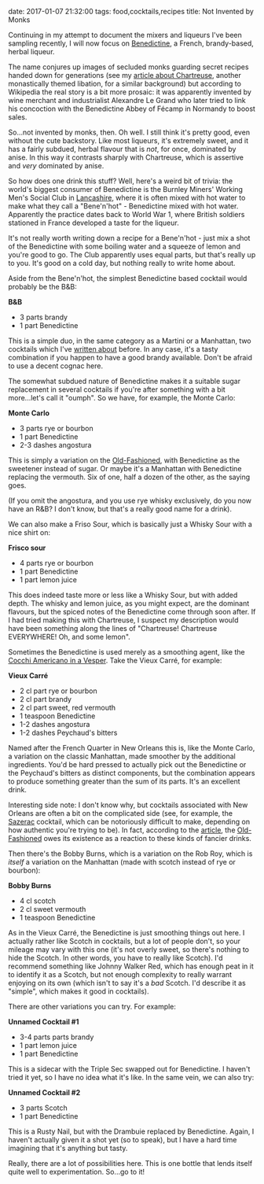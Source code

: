 date: 2017-01-07 21:32:00
tags: food,cocktails,recipes
title: Not Invented by Monks

Continuing in my attempt to document the mixers and liqueurs I've been
sampling recently, I will now focus on [Benedictine][1], a French,
brandy-based, herbal liqueur.

The name conjures up images of secluded monks guarding secret recipes handed
down for generations (see my [article about Chartreuse][2], another
monastically themed libation, for a similar background) but according to
Wikipedia the real story is a bit more prosaic: it was apparently invented
by wine merchant and industrialist Alexandre Le Grand who later tried to
link his concoction with the Benedictine Abbey of Fécamp in Normandy to
boost sales.

So...not invented by monks, then.  Oh well.  I still think it's pretty good,
even without the cute backstory.  Like most liqueurs, it's extremely sweet,
and it has a fairly subdued, herbal flavour that is *not*, for once,
dominated by anise.  In this way it contrasts sharply with Chartreuse, which
is assertive and *very* dominated by anise.

So how does one drink this stuff?  Well, here's a weird bit of trivia: the
world's biggest consumer of Benedictine is the Burnley Miners' Working Men's
Social Club in [Lancashire][7], where it is often mixed with hot water to
make what they call a "Bene'n'hot" - Benedictine mixed with hot water.
Apparently the practice dates back to World War 1, where British soldiers
stationed in France developed a taste for the liqueur.

It's not really worth writing down a recipe for a Bene'n'hot - just mix a
shot of the Benedictine with some boiling water and a squeeze of lemon and
you're good to go.  The Club apparently uses equal parts, but that's really
up to you.  It's good on a cold day, but nothing really to write home about.

Aside from the Bene'n'hot, the simplest Benedictine based cocktail would
probably be the B&B:

**B&B**

* 3 parts brandy
* 1 part Benedictine

This is a simple duo, in the same category as a Martini or a Manhattan, two
cocktails which I've [written about][3] before.  In any case, it's a tasty
combination if you happen to have a good brandy available.  Don't be afraid
to use a decent cognac here.

The somewhat subdued nature of Benedictine makes it a suitable sugar
replacement in several cocktails if you're after something with a bit
more...let's call it "oumph".  So we have, for example, the Monte Carlo:

**Monte Carlo**

* 3 parts rye or bourbon
* 1 part Benedictine
* 2-3 dashes angostura

This is simply a variation on the [Old-Fashioned][6], with Benedictine as
the sweetener instead of sugar.  Or maybe it's a Manhattan with Benedictine
replacing the vermouth.  Six of one, half a dozen of the other, as the
saying goes.

(If you omit the angostura, and you use rye whisky exclusively, do you now
have an R&B?  I don't know, but that's a really good name for a drink).

We can also make a Friso Sour, which is basically just a Whisky Sour with a
nice shirt on:

**Frisco sour**

* 4 parts rye or bourbon
* 1 part Benedictine
* 1 part lemon juice

This does indeed taste more or less like a Whisky Sour, but with added
depth.  The whisky and lemon juice, as you might expect, are the dominant
flavours, but the spiced notes of the Benedictine come through soon after.
If I had tried making this with Chartreuse, I suspect my description would
have been something along the lines of "Chartreuse!  Chartreuse EVERYWHERE!
Oh, and some lemon".

Sometimes the Benedictine is used merely as a smoothing agent, like the
[Cocchi Americano in a Vesper][5].  Take the Vieux Carré, for example:

**Vieux Carré**

* 2 cl part rye or bourbon
* 2 cl part brandy
* 2 cl part sweet, red vermouth
* 1 teaspoon Benedictine
* 1-2 dashes angostura
* 1-2 dashes Peychaud's bitters

Named after the French Quarter in New Orleans this is, like the Monte Carlo,
a variation on the classic Manhattan, made smoother by the additional
ingredients.  You'd be hard pressed to actually pick out the Benedictine or
the Peychaud's bitters as distinct components, but the combination appears
to produce something greater than the sum of its parts.  It's an excellent
drink.

Interesting side note: I don't know why, but cocktails associated with New
Orleans are often a bit on the complicated side (see, for example, the
[Sazerac][4] cocktail, which can be notoriously difficult to make, depending
on how authentic you're trying to be).  In fact, according to the
[article][4], the [Old-Fashioned][6] owes its existence as a reaction to
these kinds of fancier drinks.

Then there's the Bobby Burns, which is a variation on the Rob Roy, which is
*itself* a variation on the Manhattan (made with scotch instead of rye or
bourbon):

**Bobby Burns**

* 4 cl scotch
* 2 cl sweet vermouth
* 1 teaspoon Benedictine

As in the Vieux Carré, the Benedictine is just smoothing things out here.  I
actually rather like Scotch in cocktails, but a lot of people don't, so your
mileage may vary with this one (it's not overly sweet, so there's nothing to
hide the Scotch.  In other words, you have to really like Scotch).  I'd
recommend something like Johnny Walker Red, which has enough peat in it to
identify it as a Scotch, but not enough complexity to really warrant
enjoying on its own (which isn't to say it's a *bad* Scotch.  I'd describe
it as "simple", which makes it good in cocktails).

There are other variations you can try.  For example:

**Unnamed Cocktail #1**

* 3-4 parts parts brandy
* 1 part lemon juice
* 1 part Benedictine

This is a sidecar with the Triple Sec swapped out for Benedictine.  I
haven't tried it yet, so I have no idea what it's like. In the same vein, we
can also try:

**Unnamed Cocktail #2**

* 3 parts Scotch
* 1 part Benedictine

This is a Rusty Nail, but with the Drambuie replaced by Benedictine.  Again,
I haven't actually given it a shot yet (so to speak), but I have a hard time
imagining that it's anything but tasty.

Really, there are a lot of possibilities here.  This is one bottle that
lends itself quite well to experimentation.  So...go to it!

[1]: https://en.wikipedia.org/wiki/B%C3%A9n%C3%A9dictine
[2]: /2016/12/31/chartreuse
[3]: /2014/12/23/aromatic-cocktails
[4]: https://en.wikipedia.org/wiki/Sazerac
[5]: /2016/12/22/vesper
[6]: https://en.wikipedia.org/wiki/Old_Fashioned
[7]: https://en.wikipedia.org/wiki/Lancashire
